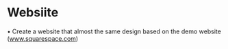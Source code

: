 # Websiite

•	Create a website that almost the same design based on the demo website (www.squarespace.com) 

